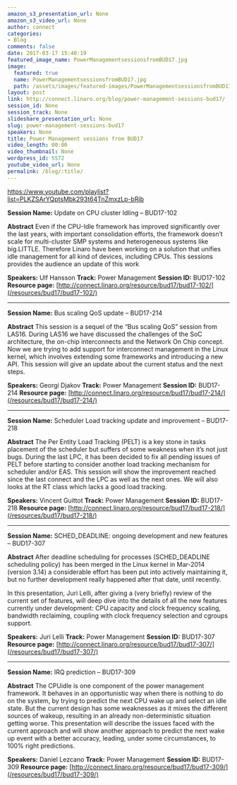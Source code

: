 ```yaml
---
amazon_s3_presentation_url: None
amazon_s3_video_url: None
author: connect
categories:
- Blog
comments: false
date: 2017-03-17 15:40:19
featured_image_name: PowerManagementsessionsfromBUD17.jpg
image:
  featured: true
  name: PowerManagementsessionsfromBUD17.jpg
  path: /assets/images/featured-images/PowerManagementsessionsfromBUD17.jpg
layout: post
link: http://connect.linaro.org/blog/power-management-sessions-bud17/
session_id: None
session_track: None
slideshare_presentation_url: None
slug: power-management-sessions-bud17
speakers: None
title: Power Management sessions from BUD17
video_length: 00:00
video_thumbnail: None
wordpress_id: 5572
youtube_video_url: None
permalink: /blog/:title/
---
```


https://www.youtube.com/playlist?list=PLKZSArYQptsMbk293t64TnZmxzLp-bRib

**Session Name:**
Update on CPU cluster Idling – BUD17-102

**Abstract**
Even if the CPU-Idle framework has improved significantly over the last years, with important consolidation efforts, the framework doesn’t scale for multi-cluster SMP systems and heterogeneous systems like big.LITTLE. Therefore Linaro have been working on a solution that unifies idle management for all kind of devices, including CPUs. This sessions provides the audience an update of this work

**Speakers:** Ulf Hansson
**Track:** Power Management
**Session ID:** BUD17-102
**Resource page:** [http://connect.linaro.org/resource/bud17/bud17-102/](/resources/bud17/bud17-102/)

* * *

**Session Name:**
Bus scaling QoS update – BUD17-214

**Abstract**
This session is a sequel of the “Bus scaling QoS” session from LAS16. During LAS16 we have discussed the challenges of the SoC architecture, the on-chip interconnects and the Network On Chip concept. Now we are trying to add support for interconnect management in the Linux kernel, which involves extending some frameworks and introducing a new API. This session will give an update about the current status and the next steps.

**Speakers:** Georgi Djakov
**Track:** Power Management
**Session ID:** BUD17-214
**Resource page:** [http://connect.linaro.org/resource/bud17/bud17-214/](/resources/bud17/bud17-214/)


* * *

**Session Name:**
Scheduler Load tracking update and improvement – BUD17-218

**Abstract**
The Per Entity Load Tracking (PELT) is a key stone in tasks placement of the scheduler but suffers of some weakness when it’s not just bugs. During the last LPC, it has been decided to fix all pending issues of PELT before starting to consider another load tracking mechanism for scheduler and/or EAS. This session will show the improvement reached since the last connect and the LPC as well as the next ones. We will also looks at the RT class which lacks a good load tracking.

**Speakers:** Vincent Guittot
**Track:** Power Management
**Session ID:** BUD17-218
**Resource page:** [http://connect.linaro.org/resource/bud17/bud17-218/](/resources/bud17/bud17-218/)


* * *


**Session Name:**
SCHED_DEADLINE: ongoing development and new features – BUD17-307

**Abstract**
After deadline scheduling for processes (SCHED_DEADLINE scheduling policy) has been merged in the Linux kernel in Mar-2014 (version 3.14) a considerable effort has been put into actively maintaining it, but no further development really happened after that date, until recently.

In this presentation, Juri Lelli, after giving a (very briefly) review of the current set of features, will deep dive into the details of all the new features currently under development: CPU capacity and clock frequency scaling, bandwidth reclaiming, coupling with clock frequency selection and cgroups support.

**Speakers:** Juri Lelli
**Track:** Power Management
**Session ID:** BUD17-307
**Resource page:** [http://connect.linaro.org/resource/bud17/bud17-307/](/resources/bud17/bud17-307/)

* * *


**Session Name:**
IRQ prediction – BUD17-309

**Abstract**
The CPUidle is one component of the power management framework. It behaves in an opportunistic way when there is nothing to do on the system, by trying to predict the next CPU wake up and select an idle state. But the current design has some weaknesses as it mixes the different sources of wakeup, resulting in an already non-deterministic situation getting worse. This presentation will describe the issues faced with the current approach and will show another approach to predict the next wake up event with a better accuracy, leading, under some circumstances, to 100% right predictions.

**Speakers:** Daniel Lezcano
**Track:** Power Management
**Session ID:** BUD17-309
**Resource page:** [http://connect.linaro.org/resource/bud17/bud17-309/](/resources/bud17/bud17-309/)